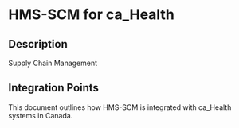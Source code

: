 # HMS-SCM for ca_Health

## Description

Supply Chain Management

## Integration Points

This document outlines how HMS-SCM is integrated with ca_Health systems in Canada.

